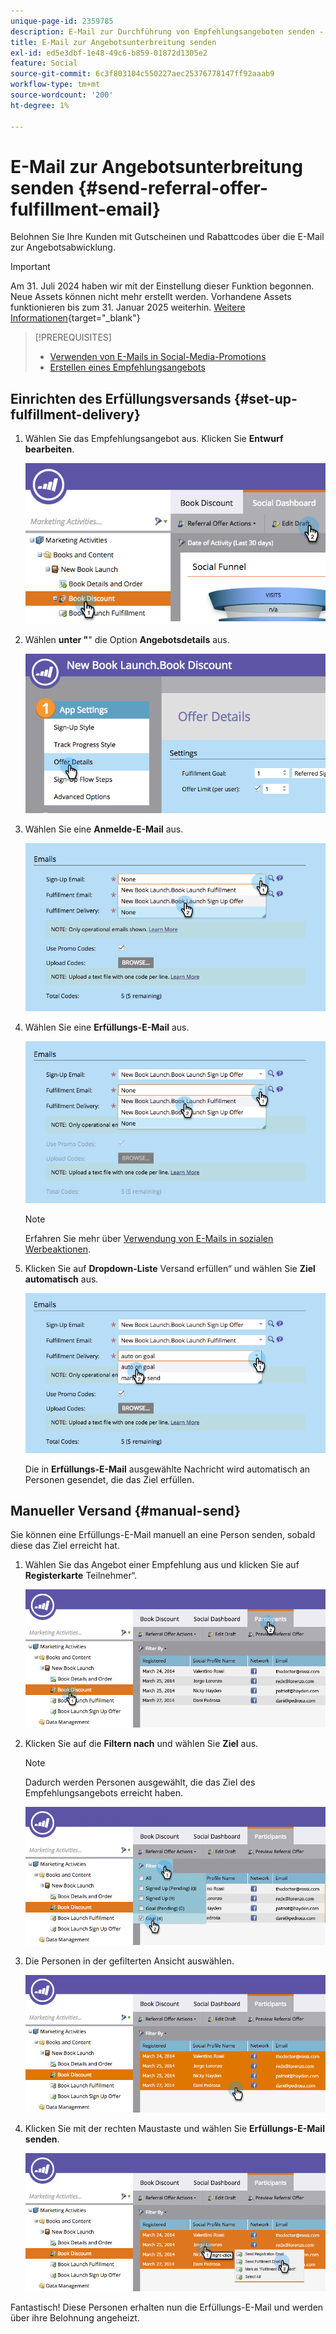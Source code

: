 ```yaml
---
unique-page-id: 2359785
description: E-Mail zur Durchführung von Empfehlungsangeboten senden - Marketo-Dokumente - Produktdokumentation
title: E-Mail zur Angebotsunterbreitung senden
exl-id: ed5e3dbf-1e48-49c6-b859-01872d1305e2
feature: Social
source-git-commit: 6c3f803104c550227aec25376778147ff92aaab9
workflow-type: tm+mt
source-wordcount: '200'
ht-degree: 1%

---
```


# E-Mail zur Angebotsunterbreitung senden {#send-referral-offer-fulfillment-email}

Belohnen Sie Ihre Kunden mit Gutscheinen und Rabattcodes über die E-Mail zur Angebotsabwicklung.

>[!IMPORTANT]
>
>Am 31. Juli 2024 haben wir mit der Einstellung dieser Funktion begonnen. Neue Assets können nicht mehr erstellt werden. Vorhandene Assets funktionieren bis zum 31. Januar 2025 weiterhin. [Weitere Informationen](https://nation.marketo.com/t5/employee-blogs/marketo-engage-social-features-deprecation/ba-p/351977){target="_blank"}

>[!PREREQUISITES]
>
>* [Verwenden von E-Mails in Social-Media-Promotions](/help/marketo/product-docs/demand-generation/social/social-functions/use-emails-in-social-promotions.md)
>* [Erstellen eines Empfehlungsangebots](/help/marketo/product-docs/demand-generation/social/referral-offers/create-a-referral-offer.md)

## Einrichten des Erfüllungsversands {#set-up-fulfillment-delivery}

1. Wählen Sie das Empfehlungsangebot aus. Klicken Sie **Entwurf bearbeiten**.

   ![](assets/image2015-4-20-16-3a3-3a14.png)

1. Wählen **unter &quot;**&quot; die Option **Angebotsdetails** aus.

   ![](assets/image2015-4-23-12-3a53-3a16.png)

1. Wählen Sie eine **Anmelde-E-Mail** aus.

   ![](assets/image2015-4-23-12-3a58-3a52.png)

1. Wählen Sie eine **Erfüllungs-E-Mail** aus.

   ![](assets/image2015-4-23-13-3a4-3a40.png)

   >[!NOTE]
   >
   >Erfahren Sie mehr über [Verwendung von E-Mails in sozialen Werbeaktionen](/help/marketo/product-docs/demand-generation/social/social-functions/use-emails-in-social-promotions.md).

1. Klicken Sie auf **Dropdown-Liste** Versand erfüllen“ und wählen Sie **Ziel automatisch** aus.

   ![](assets/image2015-4-23-13-3a13-3a33.png)

   Die in **Erfüllungs-E-Mail** ausgewählte Nachricht wird automatisch an Personen gesendet, die das Ziel erfüllen.

## Manueller Versand {#manual-send}

Sie können eine Erfüllungs-E-Mail manuell an eine Person senden, sobald diese das Ziel erreicht hat.

1. Wählen Sie das Angebot einer Empfehlung aus und klicken Sie auf **Registerkarte** Teilnehmer“.

   ![](assets/image2015-4-20-15-3a37-3a14.png)

1. Klicken Sie auf die **Filtern nach** und wählen Sie **Ziel** aus.

   >[!NOTE]
   >
   >Dadurch werden Personen ausgewählt, die das Ziel des Empfehlungsangebots erreicht haben.

   ![](assets/image2015-4-20-15-3a59-3a11.png)

1. Die Personen in der gefilterten Ansicht auswählen.

   ![](assets/2015-04-23-13-08-53.png)

1. Klicken Sie mit der rechten Maustaste und wählen Sie **Erfüllungs-E-Mail senden**.

   ![](assets/2015-04-20-15-54-13.png)

Fantastisch! Diese Personen erhalten nun die Erfüllungs-E-Mail und werden über ihre Belohnung angeheizt.
